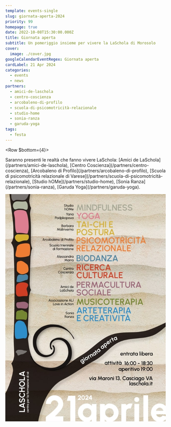 ```yaml
---
template: events-single
slug: giornata-aperta-2024
priority: 99
homepage: true
date: 2022-10-08T15:30:00.000Z
title: Giornata aperta
subtitle: Un pomeriggio insieme per vivere la LaSchola di Morosolo
cover:
  image: ./cover.jpg
googleCalendarEventRegex: Giornata aperta
cardLabel: 21 Apr 2024
categories:
  - events
  - news
partners:
  - amici-de-laschola
  - centro-coscienza
  - arcobaleno-di-profilo
  - scuola-di-psicomotricità-relazionale
  - studio-home
  - sonia-ranza
  - garuda-yoga
tags:
  - festa
---
```


<EntryInfo variant="frequency" label="Quando" value="21 aprile 2024"/>
<EntryInfo variant="frequency" label="16:00 - 18:30" value="attività"/>
<EntryInfo variant="frequency" label="19:00" value="aperitivo"/>
<EntryInfo variant="participants" label="Info" value="preferibile la prenotazione"/>
<EntryInfo variant="location" label="A LaSchola" value="[Via Maroni 13, Casciago 21020, VA](https://g.page/laschola?share)" $bottom={6}/>

<Row $bottom={4}>
  <Col>
    Saranno presenti le realtà che fanno vivere LaSchola: [Amici de LaSchola](/partners/amici-de-laschola), [Centro Coscienza](/partners/centro-coscienza), [Arcobaleno di Profilo](/partners/arcobaleno-di-profilo), [Scuola di psicomotricità relazionale di Varese](/partners/scuola-di-psicomotricità-relazionale), [Studio hOMe](/partners/studio-home), [Sonia Ranza](/partners/sonia-ranza), [Garuda Yoga](/partners/garuda-yoga).
  </Col>
</Row>

![locandina-giornata-aperta-a-laschola-2024](./locandina.jpg?width=651&height=920)
